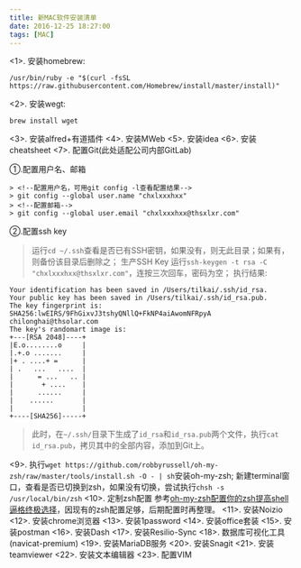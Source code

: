 ```yaml
---
title: 新MAC软件安装清单
date: 2016-12-25 18:27:00
tags: [MAC]
---
```


<1>. 安装homebrew:

```
/usr/bin/ruby -e "$(curl -fsSL https://raw.githubusercontent.com/Homebrew/install/master/install)"
```

<!-- more -->
<2>. 安装wegt:

```
brew install wget
```

<3>. 安装alfred+有道插件
<4>. 安装MWeb
<5>. 安装idea
<6>. 安装cheatsheet
<7>. 配置Git(此处适配公司内部GitLab)

①.配置用户名、邮箱
>

```
> <!--配置用户名，可用git config -l查看配置结果-->
> git config --global user.name "chxlxxxhxx"
> <!--配置邮箱-->
> git config --global user.email "chxlxxxhxx@thsxlxr.com"
```

②.配置ssh key
>运行`cd ~/.ssh`查看是否已有SSH密钥，如果没有，则无此目录；如果有，则备份该目录后删除之；
>生产SSH Key
>运行`ssh-keygen -t rsa -C "chxlxxxhxx@thsxlxr.com"`，连按三次回车，密码为空；
>执行结果:

```
Your identification has been saved in /Users/tilkai/.ssh/id_rsa.
Your public key has been saved in /Users/tilkai/.ssh/id_rsa.pub.
The key fingerprint is:
SHA256:lwEIRS/9FhGixvJ3tshyQNllQ+FkNP4aiAwomNFRpyA chilonghai@thsolar.com
The key's randomart image is:
+---[RSA 2048]----+
|E.o........o     |
|.+.o .......     |
|+ . ....+ =      |
| .   ...   ....  |
|      = ...   .. |
|       + ....    |
|      ......     |
|    ......       |
|                 |
+----[SHA256]-----+
```

>此时，在`~/.ssh/`目录下生成了`id_rsa`和`id_rsa.pub`两个文件，执行`cat id_rsa.pub`，拷贝其中的全部内容，添加到Git上。

<9>. 执行`wget https://github.com/robbyrussell/oh-my-zsh/raw/master/tools/install.sh -O - | sh`安装oh-my-zsh;
新建terminal窗口，查看是否已切换到zsh，如果没有切换，尝试执行`chsh -s /usr/local/bin/zsh`
<10>. 定制zsh配置
参考[oh-my-zsh配置你的zsh提高shell逼格终极选择](http://yijiebuyi.com/blog/b9b5e1ebb719f22475c38c4819ab8151.html)，因现有的zsh配置足够，后期配置时再整理。
<11>. 安装Noizio
<12>. 安装chrome浏览器
<13>. 安装1password
<14>. 安装office套装
<15>. 安装postman
<16>. 安装Dash
<17>. 安装Resilio-Sync
<18>. 数据库可视化工具(navicat-premium)
<19>. 安装MariaDB服务
<20>. 安装Snagit
<21>. 安装teamviewer
<22>. 安装文本编辑器
<23>. 配置VIM



